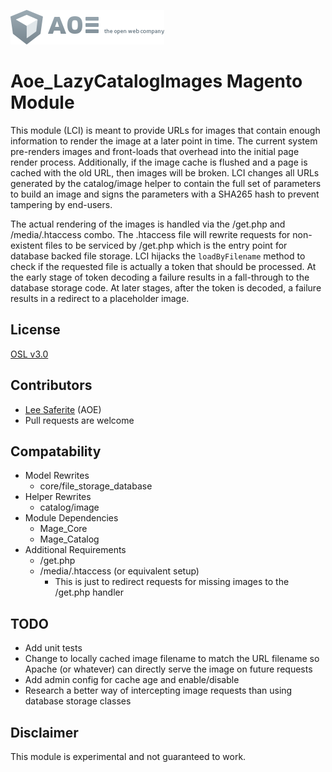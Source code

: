[![AOE](aoe-logo.png)](http://www.aoe.com)

# Aoe_LazyCatalogImages Magento Module

This module (LCI) is meant to provide URLs for images that contain enough information to render the image at a later point in time.
The current system pre-renders images and front-loads that overhead into the initial page render process.
Additionally, if the image cache is flushed and a page is cached with the old URL, then images will be broken.
LCI changes all URLs generated by the catalog/image helper to contain the full set of parameters to build an image and signs the 
parameters with a SHA265 hash to prevent tampering by end-users.

The actual rendering of the images is handled via the /get.php and /media/.htaccess combo. 
The .htaccess file will rewrite requests for non-existent files to be serviced by /get.php which is the entry point for database backed file storage.
LCI hijacks the `loadByFilename` method to check if the requested file is actually a token that should be processed.
At the early stage of token decoding a failure results in a fall-through to the database storage code.
At later stages, after the token is decoded, a failure results in a redirect to a placeholder image. 

## License
[OSL v3.0](http://opensource.org/licenses/OSL-3.0)

## Contributors
* [Lee Saferite](https://github.com/LeeSaferite) (AOE)
* Pull requests are welcome

## Compatability
* Model Rewrites
    * core/file_storage_database
* Helper Rewrites
    * catalog/image
* Module Dependencies
    * Mage_Core
    * Mage_Catalog
* Additional Requirements
    * /get.php
    * /media/.htaccess (or equivalent setup)
        * This is just to redirect requests for missing images to the /get.php handler
        
## TODO
* Add unit tests
* Change to locally cached image filename to match the URL filename so Apache (or whatever) can directly serve the image on future requests
* Add admin config for cache age and enable/disable
* Research a better way of intercepting image requests than using database storage classes

## Disclaimer
This module is experimental and not guaranteed to work.
